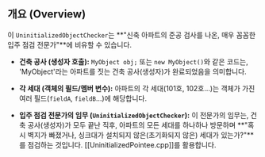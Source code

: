 ## **개요 (Overview)**

이 `UninitializedObjectChecker`는 **"신축 아파트의 준공 검사를 나온, 매우 꼼꼼한 입주 점검 전문가"**에 비유할 수 있습니다.

- **건축 공사 (생성자 호출):** `MyObject obj;` 또는 `new MyObject()`와 같은 코드는, 'MyObject'라는 아파트를 짓는 건축 공사(생성자)가 완료되었음을 의미합니다.
    
- **각 세대 (객체의 필드/멤버 변수):** 아파트의 각 세대(101호, 102호...)는 객체가 가진 여러 필드(`fieldA`, `fieldB`...)에 해당합니다.
    
- **입주 점검 전문가의 임무 (`UninitializedObjectChecker`):** 이 전문가의 임무는, 건축 공사(생성자)가 모두 끝난 직후, 아파트의 모든 세대를 하나하나 방문하며 **"혹시 벽지가 빠졌거나, 싱크대가 설치되지 않은(초기화되지 않은) 세대가 있는가?"**를 점검하는 것입니다.
[[UninitializedPointee.cpp]]를 활용합니다.
